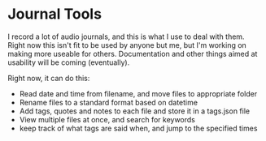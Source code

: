 # Journal Tools

I record a lot of audio journals, and this is what I use to deal with them.  
Right now this isn't fit to be used by anyone but me, but I'm working on making
more useable for others. Documentation and other things aimed at usability will
be coming (eventually).

Right now, it can do this:
 * Read date and time from filename, and move files to appropriate folder
 * Rename files to a standard format based on datetime
 * Add tags, quotes and notes to each file and store it in a tags.json file
 * View multiple files at once, and search for keywords
 * keep track of what tags are said when, and jump to the specified times
